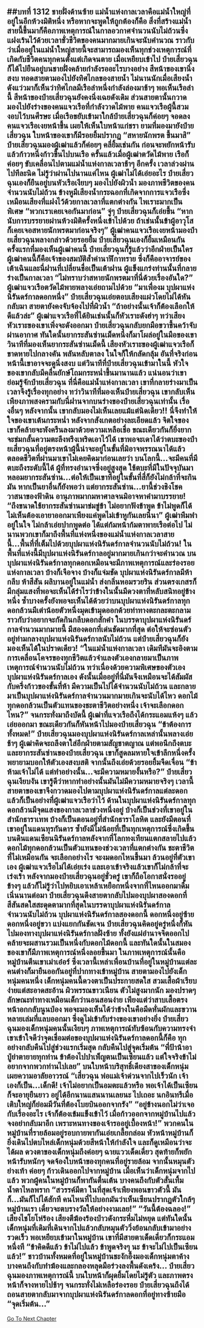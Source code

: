 ##บทที่ 1312 ชายฝั่งด้านซ้าย
แม่น้ำแห่งกาลเวลาคือแม่น้ำใหญ่ที่อยู่ในอีกห้วงมิติหนึ่ง หรือหากจะพูดให้ถูกต้องก็คือ สิ่งที่สร้างแม่น้ำสายนี้ขึ้นมาก็คือภาพเหตุการณ์ในกาลอวกาศจำนวนนับไม่ถ้วนซึ่งแฝงเร้นไว้ด้วยเวลาชั่วชีวิตของคนมากมายเกินจะนับคำนวณ ราวกับว่าเมื่ออยู่ในแม่น้ำใหญ่สายนี้จะสามารถมองเห็นทุกช่วงเหตุการณ์ที่เกิดกับชีวิตคนทุกคนตั้งแต่เกิดจนตาย
เมื่อเหยียบเข้าไป ป๋ายเสี่ยวฉุนก็ได้ไปยืนอยู่บนชายฝั่งคล้ายกำลังรออะไรบางอย่าง สีหน้าของเขานิ่งสงบ ทอดสายตามองไปยังทิศไกลของสายน้ำ
ไม่นานนักเมื่อเสียงน้ำดังแว่วมาก็เห็นว่าทิศไกลมีเรือลำหนึ่งกำลังล่องมาช้าๆ พอเห็นเรือลำนี้ สีหน้าของป๋ายเสี่ยวฉุนยังคงนิ่งเฉยดังเดิม ส่วนสายตานั้นกวาดมองไปยังร่างของคนแจวเรือที่กำลังวาดไม้พาย
คนแจวเรือผู้นี้สวมงอบไว้บนศีรษะ เมื่อเรือขยับเข้ามาใกล้ป๋ายเสี่ยวฉุนก็ค่อยๆ จอดลง คนแจวเรือเงยหน้าขึ้น เผยให้เห็นใบหน้าแก่ชรา ยามที่มองมายังป๋ายเสี่ยวฉุน ใบหน้าของเขาก็มีรอยยิ้มปรากฏ
“สหายนักพรต ขึ้นมาสิ”
ป๋ายเสี่ยวฉุนมองผู้เฒ่าแล้วก็ค่อยๆ คลี่ยิ้มเช่นกัน ก่อนจะพยักหน้ารับแล้วก้าวหนึ่งก้าวขึ้นไปบนเรือ ครั้นแล้วเมื่อผู้เฒ่าตวัดไม้พาย เรือก็ค่อยๆ ขับเคลื่อนไปตามแม่น้ำแห่งกาลเวลาช้าๆ อีกครั้ง
เวลาล่วงผ่านไปทีละนิด ไม่รู้ว่าผ่านไปนานแค่ไหน ผู้เฒ่าไม่ได้เอ่ยอะไร ป๋ายเสี่ยวฉุนเองก็ยืนอยู่บนหัวเรือเงียบๆ มองไปยังผิวน้ำ มองภาพชีวิตของคนจำนวนนับไม่ถ้วน ข้างหูมีเสียงน้ำกระฉอกที่เกิดจากการแจวเรือซึ่งเหมือนเสียงที่แฝงไว้ด้วยกาลเวลาที่แตกต่างกัน ไพเราะมากเป็นพิเศษ
“พวกเราเคยเจอกันมาก่อน” จู่ๆ ป๋ายเสี่ยวฉุนก็เอ่ยขึ้น
“หากนับการบรรยายผ่านห้วงมิติครั้งหนึ่งเข้าไปด้วย ถ้าเช่นนั้นข้าผู้อาวุโสก็เคยเจอสหายนักพรตมาก่อนจริงๆ” ผู้เฒ่าคนแจวเรือเงยหน้ามองป๋ายเสี่ยวฉุนพลางกล่าวด้วยรอยยิ้ม
ป๋ายเสี่ยวฉุนเองก็ยิ้มเหมือนกัน ครั้งแรกที่มองเห็นผู้เฒ่าคนนี้ ป๋ายเสี่ยวฉุนก็รู้แล้วว่าอีกฝ่ายเป็นใคร ผู้เฒ่าคนนี้ก็คือเจ้าของสมบัติล้ำค่านาฬิกาทราย ซึ่งก็คืออาจารย์ของเต้าเฉินและนี่ฝานที่เปลี่ยนชื่อเป็นเต้าฝาน ผู้แข็งแกร่งท่านนั้นที่กลายร่างเป็นกาลเวลา
“ไม่ทราบว่าสหายนักพรตมาที่นี่ด้วยเรื่องอันใด?” ผู้เฒ่าแจวเรือตวัดไม้พายพลางเอ่ยถามไปด้วย
“มาเพื่องม บุปผาแห่งนิรันดร์กาลดอกหนึ่ง” ป๋ายเสี่ยวฉุนเอ่ยตอบเสียงแผ่วโดยไม่ได้หันกลับมา สายตายังคงจับจ้องไปที่ผิวน้ำ
“ถ้าอย่างนั้นเจ้าก็ต้องเลือกให้ดีแล้วล่ะ” ผู้เฒ่าแจวเรือที่ได้ยินเช่นนั้นก็หัวเราะดังฮ่าๆ ทว่าเสียงหัวเราะของเขาเพิ่งจะดังออกมา ป๋ายเสี่ยวฉุนกลับยกมือขวาขึ้นคว้าจับผ่านอากาศ ทันใดนั้นยากระสันซ่านเม็ดหนึ่งก็มาโผล่อยู่ในมือของเขา
วินาทีที่มองเห็นยากระสันซ่านเม็ดนี้ เสียงหัวเราะของผู้เฒ่าแจวเรือก็ขาดหายไปกลางคัน พลันหลับตาลง ในใจก็ให้กลัดกลุ้ม อันที่จริงก่อนหน้านี้เขาอาจจะดูนิ่งสงบ แต่วินาทีที่ป๋ายเสี่ยวฉุนเข้ามาในนี้ หัวใจของเขากลับมีคลื่นยักษ์โถมกระหน่ำขึ้นมานานแล้ว
แน่นอนว่าเขาย่อมรู้จักป๋ายเสี่ยวฉุน ที่นี่คือแม่น้ำแห่งกาลเวลา เขาที่กลายร่างมาเป็นเวลาจึงรู้เรื่องทุกอย่าง ทว่าวินาทีที่มองเห็นป๋ายเสี่ยวฉุน เขากลับเห็นเพียงภาพสงครามกับนี่ฝานจากบนร่างของป๋ายเสี่ยวฉุนเท่านั้น เรื่องอื่นๆ หลังจากนั้น เขากลับมองไม่เห็นเลยแม้แต่นิดเดียว!!
นี่จึงทำให้ใจของเขาเต้นกระหน่ำ หลังจากสังเกตอย่างละเอียดแล้ว จิตใจของเขาก็คล้ายจะพังครืนลงมาด้วยความเหลือเชื่อ ขณะเดียวกันก็ยิ่งยากจะข่มกลั้นความตะลึงพรึงเพริดเอาไว้ได้
เขาพอจะเดาได้ว่าตบะของป๋ายเสี่ยวฉุนที่อยู่ตรงหน้าผู้นี้น่าจะอยู่ในขั้นที่มิอาจพรรณนาได้แล้ว ตลอดชีวิตที่ผ่านมาเขาไม่เคยคิดมาก่อนเลยว่า บนโลกนี้...จะมีคนที่มีตบะถึงระดับนี้ได้
ผู้ที่ทรงอำนาจซึ่งอยู่สูงสุด ใช้ตบะที่มีในปัจจุบันมาหลอมยากระสันซ่าน...ต่อให้เป็นเขาที่อยู่ในขั้นที่สี่ก็ยังไม่กล้าที่จะกินมัน
หากเป็นยาอื่นก็ยังพอว่า แต่ยากระสันซ่าน...ยานี้ช่วงชิงโชควาสนาของฟ้าดิน อานุภาพมากมหาศาลจนมิอาจหาคำมาบรรยาย!
“ถึงขนาดใช้ยากระสันซ่านมาข่มขู่ข้า ไม่อยากฟังข้าพูด ข้าไม่พูดก็ได้ ไม่เห็นต้องเอายาออกมาเพียงแค่พูดไม่เข้าหูกันเลยนี่นา” ผู้เฒ่าพึมพำอยู่ในใจ ไม่กล้าเอ่ยปากพูดต่อ ได้แต่ก้มหน้าก้มตาพายเรือต่อไป ไม่นานพวกเขาก็มาถึงพื้นที่แห่งหนึ่งของแม่น้ำแห่งกาลเวลาสายนี้...พื้นที่ที่เต็มไปด้วยบุปผาแห่งนิรันดร์กาลจำนวนนับไม่ถ้วน!
ในพื้นที่แห่งนี้มีบุปผาแห่งนิรันดร์กาลอยู่มากมายเกินกว่าจะคำนวณ บนบุปผาแห่งนิรันดร์กาลทุกดอกเหมือนจะมีภาพเหตุการณ์และร่องรอยแห่งกาลเวลา บ้างก็เจือจาง บ้างก็แจ่มชัด
บุปผาแห่งนิรันดร์กาลมีห้ากลีบ ห้าสีสัน ผลิบานอยู่ในแม่น้ำ ส่งกลิ่นหอมรวยริน ส่วนตรงเกสรก็มีกลุ่มแสงที่พอจะเห็นได้รำไรว่าข้างในนั้นมีดวงตาที่หลับสนิทอยู่ข้างหนึ่ง
ซ้ำบางครั้งยังพอจะเห็นได้ด้วยว่าบนบุปผาแห่งนิรันดร์กาลทุกดอกล้วนมีเต่าน้อยตัวหนึ่งมุดเข้ามุดออกด้วยท่าทางตะกละตะกลาม ราวกับว่าอยากจะกัดกินกลีบดอกสักคำ
ในบรรดาบุปผาแห่งนิรันดร์กาลจำนวนมากมายนี้ มีสองดอกที่เด่นชัดมากที่สุด ต่อให้จะซ่อนตัวอยู่ท่ามกลางบุปผาแห่งนิรันดร์กาลนับไม่ถ้วน แต่ป๋ายเสี่ยวฉุนก็ยังมองเห็นได้ในปราดเดียว!
“ในแม่น้ำแห่งกาลเวลา เดิมทีมันจะอิงตามการเคลื่อนโคจรของทุกชีวิตแล้วจำแลงตัวเองกลายมาเป็นภาพเหตุการณ์จำนวนนับไม่ถ้วน ทว่าเนื่องด้วยความพิเศษของตัวเองบุปผาแห่งนิรันดร์กาลเอง ดังนั้นเมื่ออยู่ที่นี่มันจึงเหมือนจะได้สัมผัสกับครึ่งก้าวของขั้นที่ห้า มีความเป็นไปได้จำนวนนับไม่ถ้วน และกลายมาเป็นบุปผาแห่งนิรันดร์กาลจำนวนมากมายเกินจะนับได้ไหว ดอกไม้ทุกดอกล้วนเป็นตัวแทนของชะตาชีวิตอย่างหนึ่ง เจ้าจะเลือกดอกไหน?” จนกระทั่งมาถึงบัดนี้ ผู้เฒ่าที่แจวเรือถึงได้กระแอมแห้งๆ แล้วเอ่ยออกมา ขณะเดียวกันก็หันหน้าไปมองป๋ายเสี่ยวฉุน
“ข้าต้องการทั้งหมด!” ป๋ายเสี่ยวฉุนมองบุปผาแห่งนิรันดร์กาลเหล่านั้นพลางเอ่ยช้าๆ
ผู้เฒ่าคิดจะถลึงตาใส่อีกฝ่ายตามสัญชาตญาณ แต่พอนึกถึงตบะและยากระสันซ่านของป๋ายเสี่ยวฉุน เขาก็สูดลมหายใจเข้าลึกหนึ่งครั้ง พยายามบอกให้ตัวเองสงบสติ จากนั้นถึงเอ่ยด้วยรอยยิ้มจืดเจื่อน
“ข้าห้ามเจ้าไม่ได้ แต่ทำอย่างนั้น...จะมีความหมายงั้นหรือ?”
ป๋ายเสี่ยวฉุนเงียบงัน เขารู้ดีว่าหากทำอย่างนั้นมันไม่มีความหมายจริงๆ เวลานี้สายตาของเขาจึงกวาดมองไปตามบุปผาแห่งนิรันดร์กาลแต่ละดอก แล้วก็เป็นอย่างที่ผู้เฒ่าแจวเรือว่าไว้ ด้านในบุปผาแห่งนิรันดร์กาลทุกดอกล้วนมีจุดแสงของกาลเวลาช่วงหนึ่งอยู่ บ้างก็เป็นช่วงที่เขาอยู่ในสำนักธาราเทพ บ้างก็เป็นตอนอยู่ที่สำนักธาราโลหิต และยังมีตอนที่เขาอยู่ในแดนทุรกันดาร ซ้ำยังมีไม่น้อยที่เป็นทุกเหตุการณ์ซึ่งเกิดขึ้นบนดินแดนเซียนนิรันดร์กาลหลังจากที่โลกทงเทียนแตกสลายไปแล้ว
ดอกไม้ทุกดอกล้วนเป็นตัวแทนของช่วงเวลาที่แตกต่างกัน ชะตาชีวิตที่ไม่เหมือนกัน จะเลือกอย่างไร จะงมดอกไหนขึ้นมา ล้วนอยู่ที่ตัวเขาเอง
ผู้เฒ่าแจวเรือไม่ได้เอ่ยเร่ง และเอาเข้าจริงแล้วเขาก็ไม่กล้าที่จะเร่งเร้า หลังจากมองป๋ายเสี่ยวฉุนอยู่ชั่วครู่ เขาก็ถือโอกาสนั่งรออยู่ข้างๆ แล้วก็ไม่รู้ว่าไปหยิบเอาเหล้าเหยือกหนึ่งจากที่ไหนออกมาดื่ม
เนิ่นนานต่อมา ป๋ายเสี่ยวฉุนดึงสายตากลับไปมองบุปผาสองดอกที่สีสันสดใสสะดุดตามากที่สุดในบรรดาบุปผาแห่งนิรันดร์กาลจำนวนนับไม่ถ้วน บุปผาแห่งนิรันดร์กาลสองดอกนี้ ดอกหนึ่งอยู่ซ้าย ดอกหนึ่งอยู่ขวา แบ่งแยกกันชัดเจน
ป๋ายเสี่ยวฉุนคิดอยู่ครู่หนึ่งก็หันไปมองทางบุปผาแห่งนิรันดร์กาลฝั่งซ้าย ทั้งยังแผ่อำนาจจิตออกไปคล้ายจะผสานรวมเป็นหนึ่งกับดอกไม้ดอกนี้ และทันใดนั้นในสมองของเขาก็มีภาพเหตุการณ์หนึ่งลอยขึ้นมา
ในภาพเหตุการณ์นั้นคือหมู่บ้านตีนเขาเม่าเอ๋อร์ ซึ่งเวลานี้เหล่าเพื่อนบ้านที่อยู่ในหมู่บ้านแต่ละคนต่างก็มายืนออกันอยู่ที่ปากทางเข้าหมู่บ้าน สายตามองไปยังเด็กหนุ่มคนหนึ่ง
เด็กหนุ่มคนนี้ดวงตาเป็นประกายสดใส สวมเสื้อผ้าเรียบง่ายแต่สะอาดสะอ้าน ผิวพรรณขาวเนียน ตัวไม่สูงมากนัก มองปราดๆ ลักษณะท่าทางเหมือนเด็กว่านอนสอนง่าย เพียงแต่ว่าสาบเสื้อตรงหน้าอกกลับนูนป่อง พอจะมองเห็นได้ว่าข้างในคือมีดหั่นผักและขวานหลายเล่มที่แลบออกมา ซึ่งดูไม่เข้ากับร่างของเขาอย่างยิ่ง
ป๋ายเสี่ยวฉุนมองเด็กหนุ่มคนนั้นเงียบๆ ภาพเหตุการณ์ทับซ้อนกับความทรงจำ เขาเข้าใจดีว่าจุดเชื่อมต่อของบุปผาแห่งนิรันดร์กาลดอกนี้ก็คือ ทุกอย่างกลับคืนไปสู่ช่วงแรกเริ่มสุด กลับคืนไปสู่จุดเริ่มต้น
“พี่ป้าน้าอา ปู่ย่าตายายทุกท่าน ข้าต้องไปบำเพ็ญตนเป็นเซียนแล้ว แต่ใจจริงข้าไม่อยากจากพวกท่านไปเลย” บนใบหน้าบริสุทธิ์เดียงสาของเด็กหนุ่มเผยความอาลัยอาวรณ์
“เสี่ยวฉุน พ่อแม่เจ้าด่วนจากไปเร็วนัก เจ้าเองก็เป็น...เด็กดี! เจ้าไม่อยากเป็นอมตะแล้วหรือ พอเจ้าได้เป็นเซียนก็จะอายุยืนยาว อยู่ได้อีกนานแสนนานเลยนะ ไปเถอะ นกอินทรีเมื่อเติบใหญ่ก็ย่อมมีวันที่ต้องโบยบินออกจากรัง”
“อยู่ข้างนอกไม่ว่าเจอกับเรื่องอะไร เจ้าก็ต้องเข้มแข็งเข้าไว้ เมื่อก้าวออกจากหมู่บ้านไปแล้ว จงอย่ากลับมาอีก เพราะหนทางของเจ้ารออยู่เบื้องหน้า!”
พวกคนในหมู่บ้านที่รายล้อมอยู่รอบกายพากันเอ่ยเกลี้ยกล่อม หัวหน้าหมู่บ้านก็ยิ่งเดินไปตบไหล่เด็กหนุ่มด้วยสีหน้าให้กำลังใจ และก็ดูเหมือนว่าจะได้ผล ดวงตาของเด็กหนุ่มถึงค่อยๆ ฉายแววเด็ดเดี่ยว สุดท้ายก็พยักหน้ารับหนักๆ จดจ้องใบหน้าของทุกคนที่อยู่รายล้อม จากนั้นหมุนตัวย่างเท้า ค่อยๆ ก้าวเดินออกไปจากหมู่บ้าน
เมื่อเห็นว่าเด็กหนุ่มจากไปแล้ว พวกผู้คนในหมู่บ้านก็พากันตื่นเต้น บางคนถึงกับตัวสั่นเทิ้มน้ำตาไหลพราก
“สวรรค์มีตา ในที่สุดเจ้าเพียงพอนขาวตัวนี้ มันก็...มันก็ไปได้สักที คนไหนที่ไปบอกมันว่าเห็นเซียนปรากฏตัวใกล้ๆ หมู่บ้านเรา เดี๋ยวจะตบรางวัลให้อย่างงามเลย!”
“วันนี้ต้องฉลอง!” เสียงไชโยโห่ร้อง เสียงตีฆ้องร้องป่าวดังกระหึ่มไม่หยุด แต่ทันใดนั้นเด็กหนุ่มที่เดิมที่เดินจากไปแล้วกลับหมุนตัววิ่งย้อนกลับเข้ามาอย่างรวดเร็ว พอเหยียบเข้ามาในหมู่บ้าน เขาที่มีสายตาเด็ดเดี่ยวก็กระแอมหนึ่งที
“ข้าคิดดีแล้ว ข้าไม่ไปแล้ว ข้าพูดจริงๆ นะ ข้าจะไม่ไปเป็นเซียนแล้ว!”
ชาวบ้านทั้งหมดที่อยู่ในหมู่บ้านชะงักอึ้งมองเด็กหนุ่มตาค้าง บางคนถึงกับทำฆ้องและกลองหลุดมือร่วงลงพื้นดังเคร้ง...
ป๋ายเสี่ยวฉุนมองภาพเหตุการณ์นี้ บนใบหน้าก็ผุดยิ้มโดยไม่รู้ตัว และภาพตรงหน้าก็จางหายไปช้าๆ จนกระทั่งไม่เหลือร่องรอย ป๋ายเสี่ยวฉุนถึงได้ถอนสายตากลับมาจากบุปผาแห่งนิรันดร์กาลดอกที่อยู่ทางซ้ายมือ
“จุดเริ่มต้น...”
------


[Go To Next Chapter]( ./287.md)
